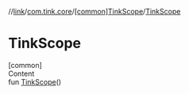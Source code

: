 //[link](../../index.md)/[com.tink.core](../index.md)/[[common]TinkScope](index.md)/[TinkScope](-tink-scope.md)



# TinkScope  
[common]  
Content  
fun [TinkScope](-tink-scope.md)()  



